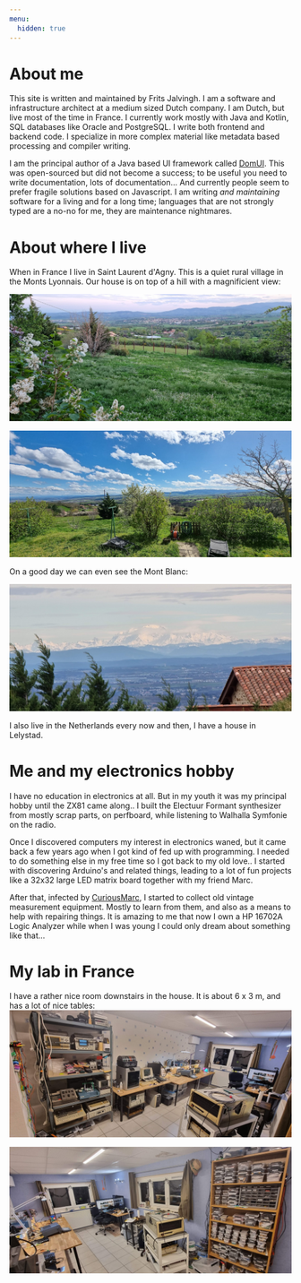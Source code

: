 ```yaml
---
menu:
  hidden: true
---
```

# About me

This site is written and maintained by Frits Jalvingh. I am a software and infrastructure architect at a medium sized Dutch company. I am Dutch, but live most of the time in France.
I currently work mostly with Java and Kotlin, SQL databases like Oracle and PostgreSQL. I write both frontend and backend code. I specialize in more complex material like metadata based processing and compiler writing.

I am the principal author of a Java based UI framework called [DomUI](https://domui.atlassian.net/). This was open-sourced but did not become a success; to be useful you need to write documentation, lots of documentation... And currently people seem to prefer fragile solutions based on Javascript. I am writing *and maintaining* software for a living and for a long time; languages that are not strongly typed are a no-no for me, they are maintenance nightmares.

# About where I live
When in France I live in Saint Laurent d'Agny. This is a quiet rural village in the Monts Lyonnais. Our house is on top of a hill with a magnificient view:

![View from the garden](attachments/gardenview-1.png)

![More views](attachments/gardenview-2.png)

On a good day we can even see the Mont Blanc:

![Mont Blanc from La Chapelle](attachments/montblanc-1.png)

I also live in the Netherlands every now and then, I have a house in Lelystad.

# Me and my electronics hobby

I have no education in electronics at all. But in my youth it was my principal hobby until the ZX81 came along.. I built the Electuur Formant synthesizer from mostly scrap parts, on perfboard, while listening to Walhalla Symfonie on the radio.

Once I discovered computers my interest in electronics waned, but it came back a few years ago when I got kind of fed up with programming. I needed to do something else in my free time so I got back to my old love.. I started with discovering Arduino's and related things, leading to a lot of fun projects like a 32x32 large LED matrix board together with my friend Marc.

After that, infected by [CuriousMarc](https://curiousmarc.com), I started to collect old vintage measurement equipment. Mostly to learn from them, and also as a means to help with repairing things. It is amazing to me that now I own a HP 16702A Logic Analyzer while when I was young I could only dream about something like that...

# My lab in France
I have a rather nice room downstairs in the house. It is about 6 x 3 m, and has a lot of nice tables:
![Lab image 1](attachments/lab-1.png)

![Lab image 2](attachments/lab-2.png)


